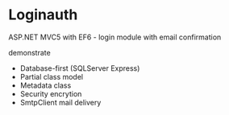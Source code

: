 # Loginauth
ASP.NET MVC5 with EF6 - login module with email confirmation

demonstrate
- Database-first (SQLServer Express)
- Partial class model
- Metadata class
- Security encrytion
- SmtpClient mail delivery
